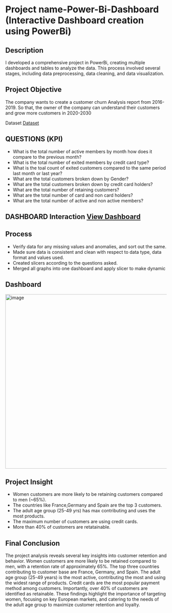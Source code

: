 # Project name-Power-Bi-Dashboard (Interactive Dashboard creation using PowerBi)

## Description
I developed a comprehensive project in PowerBi, creating multiple dashboards and tables to analyze the data. This process involved several stages, including data preprocessing, data cleaning, and data visualization.

## Project Objective
The company wants to create a customer churn Analysis report from 2016-2019. So that, the owner of the company can understand their customers and grow more customers in 2020-2030

Dataset
<a href="https://github.com/ParthivBRajeev/Power-Bi-Dashboard/blob/main/Bank_Churn.csv">Dataset</a>

## QUESTIONS (KPI)
- What is the total number of active members by month how does it compare to the previous month?
- What is the total number of exited members by credit card type?
- What is the toal count of exited customers compared to the same period last month or last year?
- What are the total customers broken down by Gender?
- What are the total customers broken down by credit card holders?
- What are the total number of retaining customers?
- What are the total number of card and non card holders?
- What are the total number of active and non active members?
  
## DASHBOARD Interaction <a href="https://github.com/ParthivBRajeev/Power-Bi-Dashboard/blob/main/Customer%20Churn%20Analysis.pbix">View Dashboard</a>
 
## Process
- Verify data for any missing values and anomalies, and sort out the same.
- Made sure data is consistent and clean with respect to data type, data format and values used.
- Created slicers according to the questions asked.
- Merged all graphs into one dashboard and apply slicer to make dynamic

## Dashboard
<img width="975" height="543" alt="image" src="https://github.com/user-attachments/assets/27607807-9683-417e-8a3d-c16f15669e6d" />


## Project Insight
- Women customers are more likely to be retaining customers compared to men (~65%).
- The countries like France,Germany and Spain are the top 3 customers.
- The adult age group (25-49 yrs) has max contributing and uses the most products.
- The maximum number of customers are using credit cards.
- More than 40% of customers are retatainable. 

## Final Conclusion
The project analysis reveals several key insights into customer retention and behavior. Women customers are more likely to be retained compared to men, with a retention rate of approximately 65%. The top three countries contributing to customer base are France, Germany, and Spain. The adult age group (25-49 years) is the most active, contributing the most and using the widest range of products. Credit cards are the most popular payment method among customers. Importantly, over 40% of customers are identified as retainable. These findings highlight the importance of targeting women, focusing on key European markets, and catering to the needs of the adult age group to maximize customer retention and loyalty.
